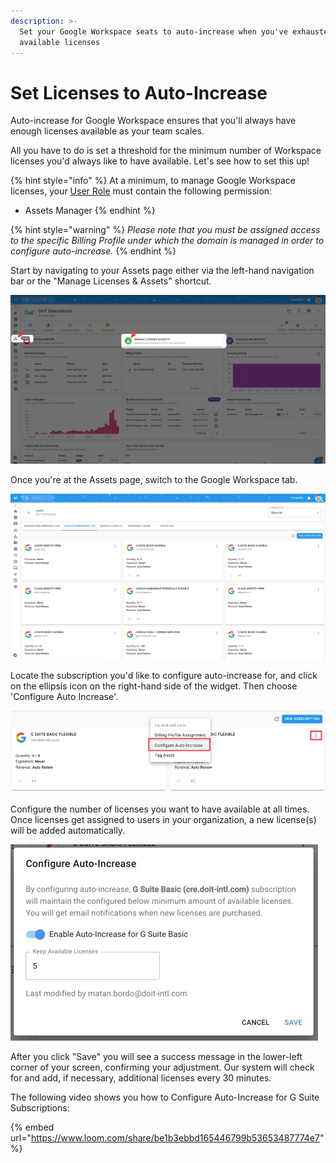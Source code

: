 ```yaml
---
description: >-
  Set your Google Workspace seats to auto-increase when you've exhausted all
  available licenses
---
```


# Set Licenses to Auto-Increase

Auto-increase for Google Workspace ensures that you'll always have enough licenses available as your team scales.

All you have to do is set a threshold for the minimum number of Workspace licenses you'd always like to have available. Let's see how to set this up!

{% hint style="info" %}
At a minimum, to manage Google Workspace licenses, your [User Role](../user-management/manage-roles.md) must contain the following permission:

* Assets Manager
{% endhint %}

{% hint style="warning" %}
_Please note that you must be assigned access to the specific Billing Profile under which the domain is managed in order to configure auto-increase._
{% endhint %}

Start by navigating to your Assets page either via the left-hand navigation bar or the "Manage Licenses & Assets" shortcut.

![](../.gitbook/assets/assets.jpg)

Once you're at the Assets page, switch to the Google Workspace tab.

![](../.gitbook/assets/workspacepage.jpg)

Locate the subscription you'd like to configure auto-increase for, and click on the ellipsis icon on the right-hand side of the widget. Then choose 'Configure Auto Increase'.

![](../.gitbook/assets/cleanshot-2021-01-19-at-11.34.47.jpg)

Configure the number of licenses you want to have available at all times. Once licenses get assigned to users in your organization, a new license\(s\) will be added automatically.

![](../.gitbook/assets/image.png)

After you click "Save" you will see a success message in the lower-left corner of your screen, confirming your adjustment. Our system will check for and add, if necessary, additional licenses every 30 minutes.

The following video shows you how to Configure Auto-Increase for G Suite Subscriptions:

{% embed url="https://www.loom.com/share/be1b3ebbd165446799b53653487774e7" %}



